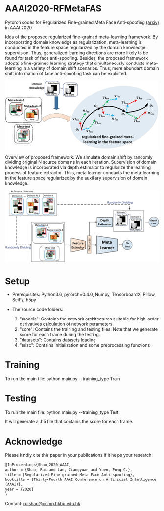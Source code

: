 # AAAI2020-RFMetaFAS

Pytorch codes for Regularized Fine-grained Meta Face Anti-spoofing <a href=http://arxiv.org/pdf/1911.10771.pdf> (arxiv) </a> in AAAI 2020 

Idea of the proposed regularized fine-grained meta-learning framework. By incorporating domain knowledge as regularization, meta-learning is conducted in the feature space regularized by the domain knowledge supervision. Thus, generalized learning directions are more likely to be found for task of face anti-spoofing. Besides, the proposed framework adopts a fine-grained learning strategy that simultaneously conducts meta-learning in a variety of domain shift scenarios. Thus, more abundant domain shift information of face anti-spoofing task can be exploited.

<img src="./models/motivation.png" width="500">

Overview of proposed framework. We simulate domain shift by randomly dividing original N source domains in each iteration. Supervision of domain knowledge is incorporated via depth estimator to regularize the learning process of feature extractor. Thus, meta learner conducts the meta-learning in the feature space regularized by the auxiliary supervision of domain knowledge. 

<img src="./models/framework.png" width="600">

# Setup

* Prerequisites: Python3.6, pytorch=0.4.0, Numpy, TensorboardX, Pillow, SciPy, h5py

* The source code folders:

  1. "models": Contains the network architectures suitable for high-order derivatives calculation of network parameters.
  2. "core": Contains the training and testing files. Note that we generate score for each frame during the testing.
  3. "datasets": Contains datasets loading
  4. "misc": Contains initialization and some preprocessing functions
  
# Training

To run the main file: python main.py --training_type Train

# Testing

To run the main file: python main.py --training_type Test

It will generate a .h5 file that contains the score for each frame.

# Acknowledge
Please kindly cite this paper in your publications if it helps your research:
```
@InProceedings{Shao_2020_AAAI,
author = {Shao, Rui and Lan, Xiangyuan and Yuen, Pong C.},
title = {Regularized Fine-grained Meta Face Anti-spoofing},
booktitle = {Thirty-Fourth AAAI Conference on Artificial Intelligence (AAAI)},
year = {2020}
}
```

Contact: ruishao@comp.hkbu.edu.hk
